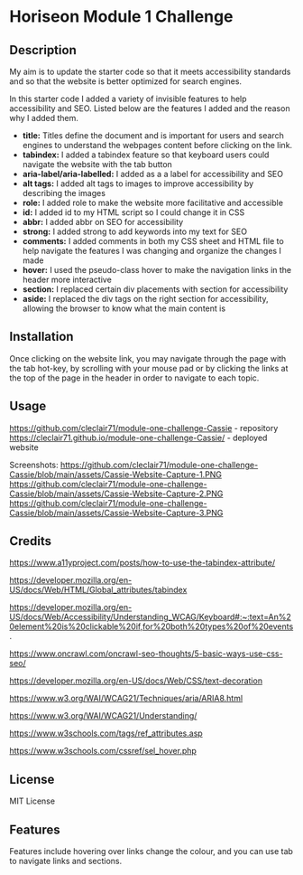 # Horiseon Module 1 Challenge

## Description

My aim is to update the starter code so that it meets accessibility standards and so that the website is better optimized for search engines.

In this starter code I added a variety of invisible features to help accessibility and SEO. Listed below are the features I added and the reason why I added them.
* **title:** Titles define the document and is important for users and search engines to understand the webpages content before clicking on the link.
* **tabindex:** I added a tabindex feature so that keyboard users could navigate the website with the tab button
* **aria-label/aria-labelled:** I added as a a label for accessibility and SEO
* **alt tags:** I added alt tags to images to improve accessibility by describing the images
* **role:** I added role to make the website more facilitative and accessible
* **id:** I added id to my HTML script so I could change it in CSS
* **abbr:** I added abbr on SEO for accessibility
* **strong:** I added strong to add keywords into my text for SEO
* **comments:** I added comments in both my CSS sheet and HTML file to help navigate the features I was changing and organize the changes I made
* **hover:** I used the pseudo-class hover to make the navigation links in the header more interactive
* **section:** I replaced certain div placements with section for accessibility
* **aside:** I replaced the div tags on the right section for accessibility, allowing the browser to know what the main content is

## Installation

Once clicking on the website link, you may navigate through the page with the tab hot-key, by scrolling with your mouse pad or by clicking the links at the top of the page in the header in order to navigate to each topic.

## Usage

https://github.com/cleclair71/module-one-challenge-Cassie - repository
https://cleclair71.github.io/module-one-challenge-Cassie/ - deployed website

Screenshots:
https://github.com/cleclair71/module-one-challenge-Cassie/blob/main/assets/Cassie-Website-Capture-1.PNG
https://github.com/cleclair71/module-one-challenge-Cassie/blob/main/assets/Cassie-Website-Capture-2.PNG
https://github.com/cleclair71/module-one-challenge-Cassie/blob/main/assets/Cassie-Website-Capture-3.PNG


## Credits

https://www.a11yproject.com/posts/how-to-use-the-tabindex-attribute/

https://developer.mozilla.org/en-US/docs/Web/HTML/Global_attributes/tabindex

https://developer.mozilla.org/en-US/docs/Web/Accessibility/Understanding_WCAG/Keyboard#:~:text=An%20element%20is%20clickable%20if,for%20both%20types%20of%20events.

https://www.oncrawl.com/oncrawl-seo-thoughts/5-basic-ways-use-css-seo/

https://developer.mozilla.org/en-US/docs/Web/CSS/text-decoration

https://www.w3.org/WAI/WCAG21/Techniques/aria/ARIA8.html

https://www.w3.org/WAI/WCAG21/Understanding/

https://www.w3schools.com/tags/ref_attributes.asp

https://www.w3schools.com/cssref/sel_hover.php

## License

MIT License

## Features

Features include hovering over links change the colour, and you can use tab to navigate links and sections.
